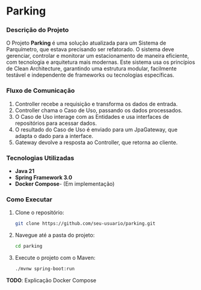 # Parking

### Descrição do Projeto

O Projeto **Parking** é uma solução atualizada para um Sistema de Parquímetro, que estava precisando ser refatorado. 
O sistema deve gerenciar, controlar e monitorar um estacionamento de maneira eficiente, com tecnologia e arquitetura mais modernas.
Este sistema usa os princípios de Clean Architecture, garantindo uma estrutura modular, facilmente testável e
independente de frameworks ou tecnologias específicas.

### Fluxo de Comunicação

1. Controller recebe a requisição e transforma os dados de entrada.
2. Controller chama o Caso de Uso, passando os dados processados.
3. O Caso de Uso interage com as Entidades e usa interfaces de repositórios para acessar dados.
4. O resultado do Caso de Uso é enviado para um JpaGateway, que adapta o dado para a interface.
5. Gateway devolve a resposta ao Controller, que retorna ao cliente.

### Tecnologias Utilizadas

- **Java 21**
- **Spring Framework 3.0**
- **Docker Compose**- (Em implementação) 

### Como Executar

1. Clone o repositório:
   ```bash
   git clone https://github.com/seu-usuario/parking.git

2. Navegue até a pasta do projeto:
   ```bash
   cd parking

3. Execute o projeto com o Maven:
   ```bash
   ./mvnw spring-boot:run

**TODO**: Explicação Docker Compose
